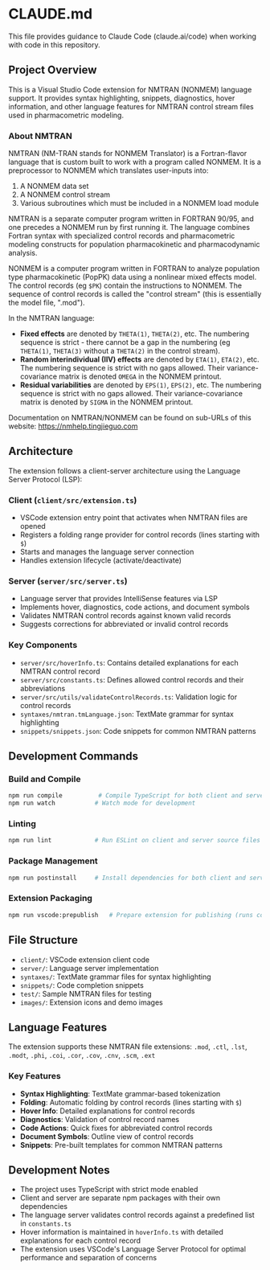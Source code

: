 # CLAUDE.md

This file provides guidance to Claude Code (claude.ai/code) when working with code in this repository.

## Project Overview

This is a Visual Studio Code extension for NMTRAN (NONMEM) language support. It provides syntax highlighting, snippets, diagnostics, hover information, and other language features for NMTRAN control stream files used in pharmacometric modeling.

### About NMTRAN

NMTRAN (NM-TRAN stands for NONMEM Translator) is a Fortran-flavor language that is custom built to work with a program called NONMEM. It is a preprocessor to NONMEM which translates user-inputs into:

1. A NONMEM data set
2. A NONMEM control stream
3. Various subroutines which must be included in a NONMEM load module

NMTRAN is a separate computer program written in FORTRAN 90/95, and one precedes a NONMEM run by first running it. The language combines Fortran syntax with specialized control records and pharmacometric modeling constructs for population pharmacokinetic and pharmacodynamic analysis.

NONMEM is a computer program written in FORTRAN to analyze population type pharmacokinetic (PopPK) data using a nonlinear mixed effects model. The control records (eg `$PK`) contain the instructions to NONMEM. The sequence of control records is called the "control stream" (this is essentially the model file, ".mod").

In the NMTRAN language:
- **Fixed effects** are denoted by `THETA(1)`, `THETA(2)`, etc. The numbering sequence is strict - there cannot be a gap in the numbering (eg `THETA(1)`, `THETA(3)` without a `THETA(2)` in the control stream).
- **Random interindividual (IIV) effects** are denoted by `ETA(1)`, `ETA(2)`, etc. The numbering sequence is strict with no gaps allowed. Their variance-covariance matrix is denoted `OMEGA` in the NONMEM printout.
- **Residual variabilities** are denoted by `EPS(1)`, `EPS(2)`, etc. The numbering sequence is strict with no gaps allowed. Their variance-covariance matrix is denoted by `SIGMA` in the NONMEM printout.

Documentation on NMTRAN/NONMEM can be found on sub-URLs of this website: <https://nmhelp.tingjieguo.com>

## Architecture

The extension follows a client-server architecture using the Language Server Protocol (LSP):

### Client (`client/src/extension.ts`)
- VSCode extension entry point that activates when NMTRAN files are opened
- Registers a folding range provider for control records (lines starting with `$`)
- Starts and manages the language server connection
- Handles extension lifecycle (activate/deactivate)

### Server (`server/src/server.ts`)
- Language server that provides IntelliSense features via LSP
- Implements hover, diagnostics, code actions, and document symbols
- Validates NMTRAN control records against known valid records
- Suggests corrections for abbreviated or invalid control records

### Key Components
- `server/src/hoverInfo.ts`: Contains detailed explanations for each NMTRAN control record
- `server/src/constants.ts`: Defines allowed control records and their abbreviations
- `server/src/utils/validateControlRecords.ts`: Validation logic for control records
- `syntaxes/nmtran.tmLanguage.json`: TextMate grammar for syntax highlighting
- `snippets/snippets.json`: Code snippets for common NMTRAN patterns

## Development Commands

### Build and Compile
```bash
npm run compile          # Compile TypeScript for both client and server
npm run watch           # Watch mode for development
```

### Linting
```bash
npm run lint            # Run ESLint on client and server source files
```

### Package Management
```bash
npm run postinstall     # Install dependencies for both client and server
```

### Extension Packaging
```bash
npm run vscode:prepublish   # Prepare extension for publishing (runs compile)
```

## File Structure

- `client/`: VSCode extension client code
- `server/`: Language server implementation
- `syntaxes/`: TextMate grammar files for syntax highlighting
- `snippets/`: Code completion snippets
- `test/`: Sample NMTRAN files for testing
- `images/`: Extension icons and demo images

## Language Features

The extension supports these NMTRAN file extensions: `.mod`, `.ctl`, `.lst`, `.modt`, `.phi`, `.coi`, `.cor`, `.cov`, `.cnv`, `.scm`, `.ext`

### Key Features
- **Syntax Highlighting**: TextMate grammar-based tokenization
- **Folding**: Automatic folding by control records (lines starting with `$`)
- **Hover Info**: Detailed explanations for control records
- **Diagnostics**: Validation of control record names
- **Code Actions**: Quick fixes for abbreviated control records
- **Document Symbols**: Outline view of control records
- **Snippets**: Pre-built templates for common NMTRAN patterns

## Development Notes

- The project uses TypeScript with strict mode enabled
- Client and server are separate npm packages with their own dependencies
- The language server validates control records against a predefined list in `constants.ts`
- Hover information is maintained in `hoverInfo.ts` with detailed explanations for each control record
- The extension uses VSCode's Language Server Protocol for optimal performance and separation of concerns
